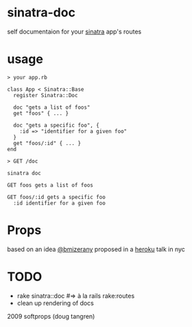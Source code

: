 # sinatra-doc

self documentaion for your [sinatra]("http://sinatrarb.com") app's routes

# usage

    > your app.rb
    
    class App < Sinatra::Base
      register Sinatra::Doc
      
      doc "gets a list of foos"
      get "foos" { ... }
    
      doc "gets a specific foo", { 
        :id => "identifier for a given foo"
      }
      get "foos/:id" { ... }
    end
    
    > GET /doc
    
    sinatra doc
    
    GET foos gets a list of foos
    
    GET foos/:id gets a specific foo
      :id identifier for a given foo
    
# Props

based on an idea [@bmizerany]("http://twitter.com/bmizerany") proposed in a [heroku]("http://heroku.com/") talk in nyc

# TODO

  * rake sinatra::doc #=> à la rails rake:routes 
  * clean up rendering of docs

2009 softprops (doug tangren)